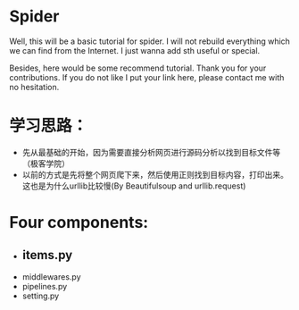 # Spider
Well, this will be a basic tutorial for spider. I will not rebuild everything which we can find from the Internet. I just wanna add sth useful or special.

Besides, here would be some recommend tutorial. Thank you for your contributions. If you do not like I put your link here, please contact me with no hesitation.

# 学习思路：
 - 先从最基础的开始，因为需要直接分析网页进行源码分析以找到目标文件等 （极客学院）
 - 以前的方式是先将整个网页爬下来，然后使用正则找到目标内容，打印出来。这也是为什么urllib比较慢(By Beautifulsoup and urllib.request)
# Four components:
 - items.py
 	- 
 - middlewares.py
 - pipelines.py
 - setting.py

 
